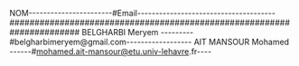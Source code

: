 NOM-----------------------#Email--------------------------------------
######################################################################
BELGHARBI Meryem ---------#belgharbimeryem@gmail.com------------------
AIT MANSOUR Mohamed ------#mohamed.ait-mansour@etu.univ-lehavre.fr----
